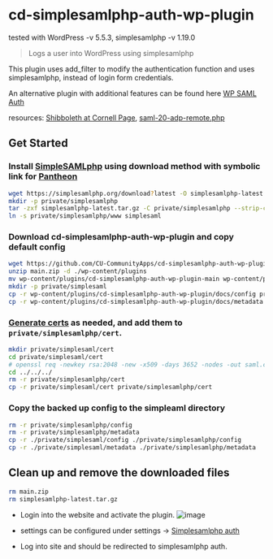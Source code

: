 # cd-simplesamlphp-auth-wp-plugin

tested with WordPress -v 5.5.3, simplesamlphp -v 1.19.0
>Logs a user into WordPress using simplesamlphp

This plugin uses add_filter to modify the authentication function and uses simplesamlphp, instead of login form credentials.

An alternative plugin with additional features can be found here [WP SAML Auth](https://github.com/pantheon-systems/wp-saml-auth)

resources: [Shibboleth at Cornell Page](https://confluence.cornell.edu/display/SHIBBOLETH/Shibboleth+at+Cornell+Page), [saml-20-adp-remote.php](https://confluence.cornell.edu/pages/viewpage.action?pageId=333373586&preview=%2F333373586%2F335416853%2Fsaml20-idp-remote.php)

## Get Started

### Install [SimpleSAMLphp](https://simplesamlphp.org/)  using download method with symbolic link for [Pantheon](https://pantheon.io/docs/shibboleth-sso)

```bash
wget https://simplesamlphp.org/download?latest -O simplesamlphp-latest.tar.gz
mkdir -p private/simplesamlphp
tar -zxf simplesamlphp-latest.tar.gz -C private/simplesamlphp --strip-components 1
ln -s private/simplesamlphp/www simplesaml
```
### Download cd-simplesamlphp-auth-wp-plugin and copy default config

```bash
wget https://github.com/CU-CommunityApps/cd-simplesamlphp-auth-wp-plugin/archive/main.zip
unzip main.zip -d ./wp-content/plugins
mv wp-content/plugins/cd-simplesamlphp-auth-wp-plugin-main wp-content/plugins/cd-simplesamlphp-auth-wp-plugin
mkdir -p private/simplesaml
cp -r wp-content/plugins/cd-simplesamlphp-auth-wp-plugin/docs/config private/simplesaml
cp -r wp-content/plugins/cd-simplesamlphp-auth-wp-plugin/docs/metadata private/simplesaml
```

### [Generate certs](https://simplesamlphp.org/docs/stable/simplesamlphp-sp#section_1_1) as needed, and add them to `private/simplesamlphp/cert`.

```bash
mkdir private/simplesaml/cert
cd private/simplesaml/cert
# openssl req -newkey rsa:2048 -new -x509 -days 3652 -nodes -out saml.crt -keyout saml.pem
cd ../../../
rm -r private/simplesamlphp/cert
cp -r private/simplesaml/cert private/simplesamlphp/cert
```

### Copy the backed up config to the simpleaml directory

```bash
rm -r private/simplesamlphp/config
rm -r private/simplesamlphp/metadata
cp -r ./private/simplesaml/config ./private/simplesamlphp/config
cp -r ./private/simplesaml/metadata ./private/simplesamlphp/metadata
```

## Clean up and remove the downloaded files

```bash
rm main.zip
rm simplesamlphp-latest.tar.gz
```

- Login into the website and activate the plugin.
![image](https://user-images.githubusercontent.com/4685094/98468714-c4ceaa00-21a9-11eb-9d46-ddc9e057b275.png)

- settings can be configured under settings -> [Simplesamlphp auth](/wp-admin/options-general.php?page=cd-simplesamlphp-auth-wp-plugin)

- Log into site and should be redirected to simplesamlphp auth.

